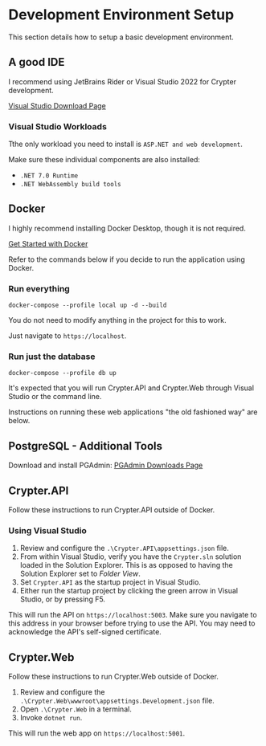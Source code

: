 # Development Environment Setup

This section details how to setup a basic development environment.

## A good IDE

I recommend using JetBrains Rider or Visual Studio 2022 for Crypter development.

[Visual Studio Download Page](https://visualstudio.microsoft.com/)

### Visual Studio Workloads

Tthe only workload you need to install is `ASP.NET and web development`.

Make sure these individual components are also installed:
* `.NET 7.0 Runtime` 
* `.NET WebAssembly build tools`

## Docker

I highly recommend installing Docker Desktop, though it is not required.

[Get Started with Docker](https://www.docker.com/get-started)

Refer to the commands below if you decide to run the application using Docker.

### Run everything

`docker-compose --profile local up -d --build`

You do not need to modify anything in the project for this to work.

Just navigate to `https://localhost`.

### Run just the database

`docker-compose --profile db up`

It's expected that you will run Crypter.API and Crypter.Web through Visual Studio or the command line.

Instructions on running these web applications "the old fashioned way" are below.

## PostgreSQL - Additional Tools

Download and install PGAdmin: [PGAdmin Downloads Page](https://www.pgadmin.org/download/)

## Crypter.API

Follow these instructions to run Crypter.API outside of Docker.

### Using Visual Studio

1. Review and configure the `.\Crypter.API\appsettings.json` file.
2. From within Visual Studio, verify you have the `Crypter.sln` solution loaded in the Solution Explorer. This is as opposed to having the Solution Explorer set to *Folder View*.
3. Set `Crypter.API` as the startup project in Visual Studio.
4. Either run the startup project by clicking the green arrow in Visual Studio, or by pressing F5.

This will run the API on `https://localhost:5003`.
Make sure you navigate to this address in your browser before trying to use the API.
You may need to acknowledge the API's self-signed certificate.

## Crypter.Web

Follow these instructions to run Crypter.Web outside of Docker.

1. Review and configure the `.\Crypter.Web\wwwroot\appsettings.Development.json` file.
2. Open `.\Crypter.Web` in a terminal.
3. Invoke `dotnet run`.

This will run the web app on `https://localhost:5001`.
